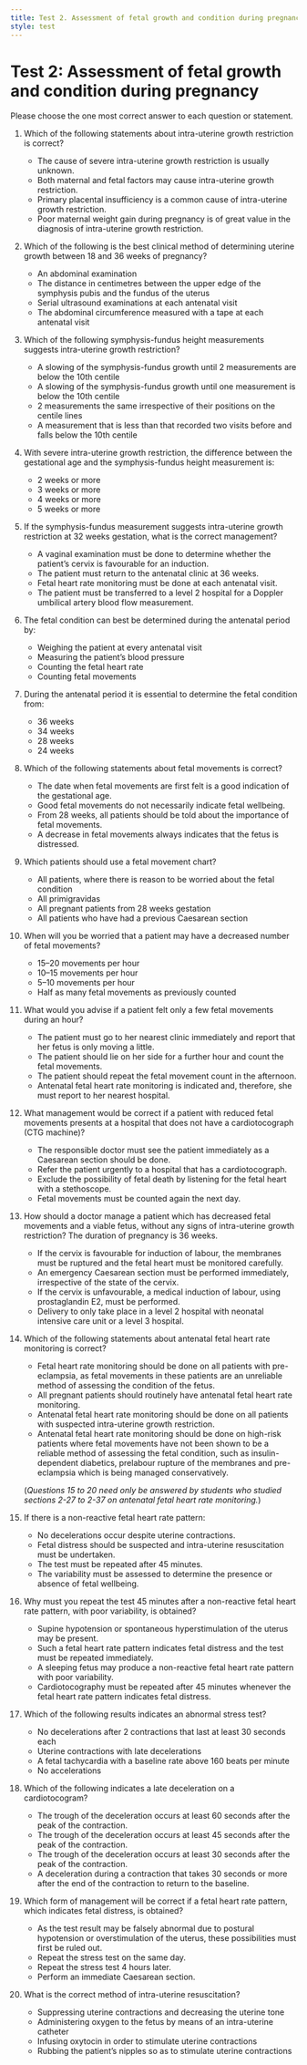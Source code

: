 ```yaml
---
title: Test 2. Assessment of fetal growth and condition during pregnancy
style: test
---
```


# Test 2: Assessment of fetal growth and condition during pregnancy

Please choose the one most correct answer to each question or statement.

1.	Which of the following statements about intra-uterine growth restriction is correct?
	-	The cause of severe intra-uterine growth restriction is usually unknown.
	+	Both maternal and fetal factors may cause intra-uterine growth restriction.
	-	Primary placental insufficiency is a common cause of intra-uterine growth restriction.
	-	Poor maternal weight gain during pregnancy is of great value in the diagnosis of intra-uterine growth restriction.
2.	Which of the following is the best clinical method of determining uterine growth between 18 and 36 weeks of pregnancy?
	-	An abdominal examination
	+	The distance in centimetres between the upper edge of the symphysis pubis and the fundus of the uterus
	-	Serial ultrasound examinations at each antenatal visit
	-	The abdominal circumference measured with a tape at each antenatal visit
3.	Which of the following symphysis-fundus height measurements suggests intra-uterine growth restriction?
	-	A slowing of the symphysis-fundus growth until 2 measurements are below the 10th centile
	+	A slowing of the symphysis-fundus growth until one measurement is below the 10th centile
	-	2 measurements the same irrespective of their positions on the centile lines
	-	A measurement that is less than that recorded two visits before and falls below the 10th centile
4.	With severe intra-uterine growth restriction, the difference between the gestational age and the symphysis-fundus height measurement is:
	-	2 weeks or more
	-	3 weeks or more
	+	4 weeks or more
	-	5 weeks or more
5.	If the symphysis-fundus measurement suggests intra-uterine growth restriction at 32 weeks gestation, what is the correct management?
	-	A vaginal examination must be done to determine whether the patient’s cervix is favourable for an induction.
	-	The patient must return to the antenatal clinic at 36 weeks.
	-	Fetal heart rate monitoring must be done at each antenatal visit.
	+	The patient must be transferred to a level 2 hospital for a Doppler umbilical artery blood flow measurement.
6.	The fetal condition can best be determined during the antenatal period by:
	-	Weighing the patient at every antenatal visit
	-	Measuring the patient’s blood pressure
	-	Counting the fetal heart rate
	+	Counting fetal movements
7.	During the antenatal period it is essential to determine the fetal condition from:
	-	36 weeks
	-	34 weeks
	+	28 weeks
	-	24 weeks
8.	Which of the following statements about fetal movements is correct?
	-	The date when fetal movements are first felt is a good indication of the gestational age.
	-	Good fetal movements do not necessarily indicate fetal wellbeing.
	+	From 28 weeks, all patients should be told about the importance of fetal movements.
	-	A decrease in fetal movements always indicates that the fetus is distressed.
9.	Which patients should use a fetal movement chart?
	+	All patients, where there is reason to be worried about the fetal condition
	-	All primigravidas
	-	All pregnant patients from 28 weeks gestation
	-	All patients who have had a previous Caesarean section
10.	When will you be worried that a patient may have a decreased number of fetal movements?
	-	15–20 movements per hour
	-	10–15 movements per hour
	-	5–10 movements per hour
	+	Half as many fetal movements as previously counted
11.	What would you advise if a patient felt only a few fetal movements during an hour?
	-	The patient must go to her nearest clinic immediately and report that her fetus is only moving a little.
	+	The patient should lie on her side for a further hour and count the fetal movements.
	-	The patient should repeat the fetal movement count in the afternoon.
	-	Antenatal fetal heart rate monitoring is indicated and, therefore, she must report to her nearest hospital.
12.	What management would be correct if a patient with reduced fetal movements presents at a hospital that does not have a cardiotocograph (CTG machine)?
	-	The responsible doctor must see the patient immediately as a Caesarean section should be done.
	-	Refer the patient urgently to a hospital that has a cardiotocograph.
	+	Exclude the possibility of fetal death by listening for the fetal heart with a stethoscope.
	-	Fetal movements must be counted again the next day.
13.	How should a doctor manage a patient which has decreased fetal movements and a viable fetus, without any signs of intra-uterine growth restriction? The duration of pregnancy is 36 weeks.
	+	If the cervix is favourable for induction of labour, the membranes must be ruptured and the fetal heart must be monitored carefully.
	-	An emergency Caesarean section must be performed immediately, irrespective of the state of the cervix.
	-	If the cervix is unfavourable, a medical induction of labour, using prostaglandin E2, must be performed.
	-	Delivery to only take place in a level 2 hospital with neonatal intensive care unit or a level 3 hospital.
14.	Which of the following statements about antenatal fetal heart rate monitoring is correct?
	-	Fetal heart rate monitoring should be done on all patients with pre-eclampsia, as fetal movements in these patients are an unreliable method of assessing the condition of the fetus.
	-	All pregnant patients should routinely have antenatal fetal heart rate monitoring.
	-	Antenatal fetal heart rate monitoring should be done on all patients with suspected intra-uterine growth restriction.
	+	Antenatal fetal heart rate monitoring should be done on high-risk patients where fetal movements have not been shown to be a reliable method of assessing the fetal condition, such as insulin-dependent diabetics, prelabour rupture of the membranes and pre-eclampsia which is being managed conservatively.
	
	(*Questions 15 to 20 need only be answered by students who studied sections 2-27 to 2-37 on antenatal fetal heart rate monitoring.*)
	
15.	If there is a non-reactive fetal heart rate pattern: 
	-	No decelerations occur despite uterine contractions.
	-	Fetal distress should be suspected and intra-uterine resuscitation must be undertaken.
	-	The test must be repeated after 45 minutes.
	+	The variability must be assessed to determine the presence or absence of fetal wellbeing.
16.	Why must you repeat the test 45 minutes after a non-reactive fetal heart rate pattern, with poor variability, is obtained?
	-	Supine hypotension or spontaneous hyperstimulation of the uterus may be present.
	-	Such a fetal heart rate pattern indicates fetal distress and the test must be repeated immediately.
	+	A sleeping fetus may produce a non-reactive fetal heart rate pattern with poor variability.
	-	Cardiotocography must be repeated after 45 minutes whenever the fetal heart rate pattern indicates fetal distress.
17.	Which of the following results indicates an abnormal stress test?
	-	No decelerations after 2 contractions that last at least 30 seconds each
	+	Uterine contractions with late decelerations
	-	A fetal tachycardia with a baseline rate above 160 beats per minute
	-	No accelerations
18.	Which of the following indicates a late deceleration on a cardiotocogram?
	-	The trough of the deceleration occurs at least 60 seconds after the peak of the contraction.
	-	The trough of the deceleration occurs at least 45 seconds after the peak of the contraction.
	+	The trough of the deceleration occurs at least 30 seconds after the peak of the contraction.
	-	A deceleration during a contraction that takes 30 seconds or more after the end of the contraction to return to the baseline.
19.	Which form of management will be correct if a fetal heart rate pattern, which indicates fetal distress, is obtained?
	+	As the test result may be falsely abnormal due to postural hypotension or overstimulation of the uterus, these possibilities must first be ruled out.
	-	Repeat the stress test on the same day.
	-	Repeat the stress test 4 hours later.
	-	Perform an immediate Caesarean section.
20.	What is the correct method of intra-uterine resuscitation?
	+	Suppressing uterine contractions and decreasing the uterine tone
	-	Administering oxygen to the fetus by means of an intra-uterine catheter
	-	Infusing oxytocin in order to stimulate uterine contractions
	-	Rubbing the patient’s nipples so as to stimulate uterine contractions
